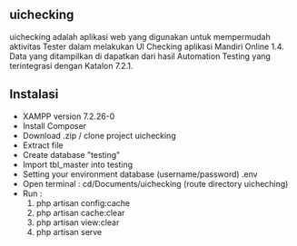 
## uichecking

uichecking adalah aplikasi web yang digunakan untuk
mempermudah aktivitas Tester dalam melakukan UI Checking
aplikasi Mandiri Online 1.4. Data yang ditampilkan di dapatkan
dari hasil Automation Testing yang terintegrasi dengan Katalon 7.2.1. 

## Instalasi

- XAMPP version 7.2.26-0
- Install Composer
- Download .zip / clone project uichecking
- Extract file
- Create database "testing"
- Import tbl_master into testing
- Setting your environment database (username/password) .env
- Open terminal : cd/Documents/uichecking (route directory uicheching)
- Run :
    1. php artisan config:cache
    2. php artisan cache:clear
    3. php artisan view:clear
    4. php artisan serve
